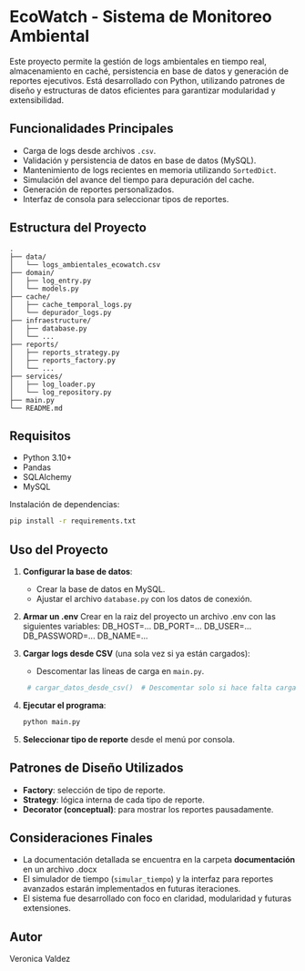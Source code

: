 # EcoWatch - Sistema de Monitoreo Ambiental

Este proyecto permite la gestión de logs ambientales en tiempo real, almacenamiento en caché, persistencia en base de datos y generación de reportes ejecutivos. Está desarrollado con Python, utilizando patrones de diseño y estructuras de datos eficientes para garantizar modularidad y extensibilidad.

## Funcionalidades Principales

- Carga de logs desde archivos `.csv`.
- Validación y persistencia de datos en base de datos (MySQL).
- Mantenimiento de logs recientes en memoria utilizando `SortedDict`.
- Simulación del avance del tiempo para depuración del cache.
- Generación de reportes personalizados.
- Interfaz de consola para seleccionar tipos de reportes.

## Estructura del Proyecto

```
.
├── data/
│   └── logs_ambientales_ecowatch.csv
├── domain/
│   ├── log_entry.py
│   └── models.py
├── cache/
│   ├── cache_temporal_logs.py
│   └── depurador_logs.py
├── infraestructure/
│   ├── database.py
│   └── ...
├── reports/
│   ├── reports_strategy.py
│   ├── reports_factory.py
│   └── ...
├── services/
│   ├── log_loader.py
│   └── log_repository.py
├── main.py
└── README.md
```

## Requisitos

- Python 3.10+
- Pandas
- SQLAlchemy
- MySQL

Instalación de dependencias:

```bash
pip install -r requirements.txt
```

## Uso del Proyecto

1. **Configurar la base de datos**:
   - Crear la base de datos en MySQL.
   - Ajustar el archivo `database.py` con los datos de conexión.

2. **Armar un .env**
    Crear en la raiz del proyecto un archivo .env con las siguientes variables:
    DB_HOST=...
    DB_PORT=...
    DB_USER=...
    DB_PASSWORD=...
    DB_NAME=...

3. **Cargar logs desde CSV** (una sola vez si ya están cargados):
   - Descomentar las líneas de carga en `main.py`.
   ```python
    # cargar_datos_desde_csv()  # Descomentar solo si hace falta cargar datos
   ```

4. **Ejecutar el programa**:
   ```bash
   python main.py
   ```

5. **Seleccionar tipo de reporte** desde el menú por consola.


## Patrones de Diseño Utilizados

- **Factory**: selección de tipo de reporte.
- **Strategy**: lógica interna de cada tipo de reporte.
- **Decorator (conceptual)**: para mostrar los reportes pausadamente.

## Consideraciones Finales

- La documentación detallada se encuentra en la carpeta **documentación** en un archivo .docx
- El simulador de tiempo (`simular_tiempo`) y la interfaz para reportes avanzados estarán implementados en futuras iteraciones.
- El sistema fue desarrollado con foco en claridad, modularidad y futuras extensiones.

## Autor
Veronica Valdez